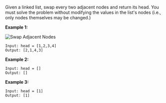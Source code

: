 Given a linked list, swap every two adjacent nodes and return its head. You must solve the problem without modifying the values in the list's nodes (i.e., only nodes themselves may be changed.)

**Example 1:**

![Swap Adjacent Nodes](https://assets.leetcode.com/uploads/2020/10/03/swap_ex1.jpg)

```
Input: head = [1,2,3,4]
Output: [2,1,4,3]
```

**Example 2:**
```
Input: head = []
Output: []
```

**Example 3:**
```
Input: head = [1]
Output: [1]
```